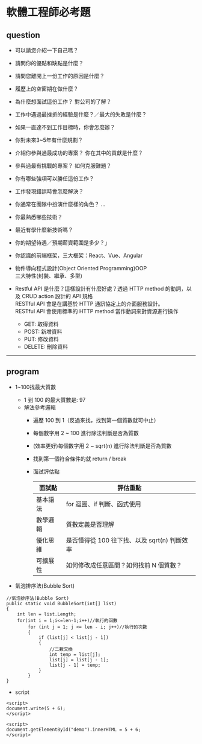 # 軟體工程師必考題

## question
* 可以請您介紹一下自己嗎？
* 請問你的優點和缺點是什麼？
* 請問您離開上一份工作的原因是什麼？
* 履歷上的空窗期在做什麼？
* 為什麼想面試這份工作？ 對公司的了解？
* 工作中遇過最挫折的經驗是什麼？／最大的失敗是什麼？
* 如果一直達不到工作目標時，你會怎麼辦？
* 你對未來3~5年有什麼規劃？

* 介紹你參與過最成功的專案？ 你在其中的貢獻是什麼？
* 參與過最有挑戰的專案？ 如何克服難題？
* 你有哪些強項可以勝任這份工作？
* 工作發現錯誤時會怎麼解決？
* 你通常在團隊中扮演什麼樣的角色？ ...
* 你最熟悉哪些技術？
* 最近有學什麼新技術嗎？

* 你的期望待遇／預期薪資範圍是多少？」


* 你認識的前端框架，三大框架：React、Vue、Angular
* 物件導向程式設計(Object Oriented Programming)OOP  
  三大特性(封裝、繼承、多型)
* Restful API 是什麼？這樣設計有什麼好處？透過 HTTP method 的動詞，以及 CRUD action 設計的 API 規格  
  RESTful API 會是在講基於 HTTP 通訊協定上的介面服務設計。  
  RESTful API 會使用標準的 HTTP method 當作動詞來對資源進行操作  
  * GET: 取得資料
  * POST: 新增資料
  * PUT: 修改資料
  * DELETE: 刪除資料

---

## program

- 1~100找最大質數
  - 1 到 100 的最大質數是: 97
  - 解法參考邏輯
    - 遍歷 100 到 1（反過來找，找到第一個質數就可中止）
    - 每個數字用 2 ~ 100 進行除法判斷是否為質數
    - (效率更好)每個數字用 2 ~ sqrt(n) 進行除法判斷是否為質數
    - 找到第一個符合條件的就 return / break

    - 面試評估點  

      | 面試點       | 評估重點                                           |
      |--------------|---------------------------------------------------|
      | 基本語法     | for 迴圈、if 判斷、函式使用                          |
      | 數學邏輯     | 質數定義是否理解                                    |
      | 優化思維     | 是否懂得從 100 往下找、以及 sqrt(n) 判斷效率          |
      | 可擴展性     | 如何修改成任意區間？如何找前 N 個質數？               |



- 氣泡排序法(Bubble Sort)
```
//氣泡排序法(Bubble Sort)
public static void BubbleSort(int[] list)
{
    int len = list.Length;
    for(int i = 1;i<=len-1;i++)//執行的回數
        for (int j = 1; j <= len - i; j++)//執行的次數
        {
            if (list[j] < list[j - 1])
            {
                //二數交換
                int temp = list[j];
                list[j] = list[j - 1];
                list[j - 1] = temp;
            }
        }
}
```

- script
```
<script>
document.write(5 + 6);
</script>

<script>
document.getElementById("demo").innerHTML = 5 + 6;
</script>
```
